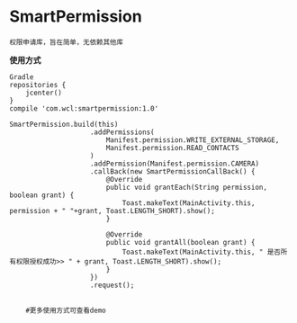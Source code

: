 # SmartPermission

    权限申请库，旨在简单，无依赖其他库

**使用方式**
    
    Gradle
    repositories {
        jcenter()
    }
    compile 'com.wcl:smartpermission:1.0'
    
    SmartPermission.build(this)
                        .addPermissions(
                            Manifest.permission.WRITE_EXTERNAL_STORAGE,
                            Manifest.permission.READ_CONTACTS
                        )
                        .addPermission(Manifest.permission.CAMERA)
                        .callBack(new SmartPermissionCallBack() {
                            @Override
                            public void grantEach(String permission, boolean grant) {
                                Toast.makeText(MainActivity.this, permission + " "+grant, Toast.LENGTH_SHORT).show();
                            }

                            @Override
                            public void grantAll(boolean grant) {
                                Toast.makeText(MainActivity.this, " 是否所有权限授权成功>> " + grant, Toast.LENGTH_SHORT).show();
                            }
                        })
                        .request();
        
        
        #更多使用方式可查看demo
        